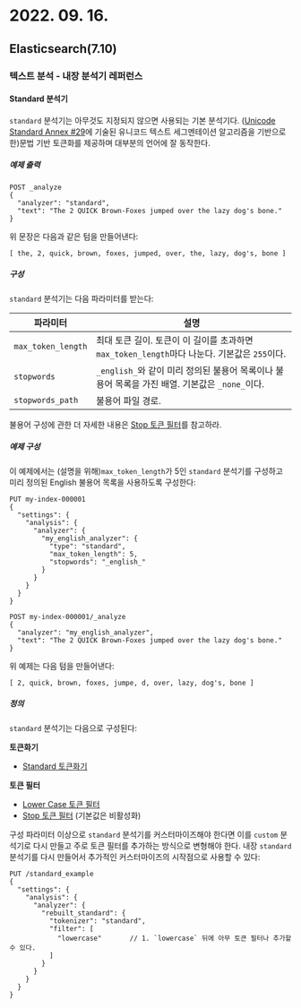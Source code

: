 # 2022. 09. 16.

## Elasticsearch(7.10)

### 텍스트 분석 - 내장 분석기 레퍼런스

#### Standard 분석기

`standard` 분석기는 아무것도 지정되지 않으면 사용되는 기본 분석기다. ([Unicode Standard Annex #29][unicode-reports-29]에 기술된 유니코드 텍스트 세그멘테이션 알고리즘을 기반으로 한)문법 기반 토큰화를 제공하며 대부분의 언어에 잘 동작한다.

##### 예제 출력

```http
POST _analyze
{
  "analyzer": "standard",
  "text": "The 2 QUICK Brown-Foxes jumped over the lazy dog's bone."
}
```

위 문장은 다음과 같은 텀을 만들어낸다:

```
[ the, 2, quick, brown, foxes, jumped, over, the, lazy, dog's, bone ]
```

##### 구성

`standard` 분석기는 다음 파라미터를 받는다:

| 파라미터           | 설명                                                         |
| ------------------ | ------------------------------------------------------------ |
| `max_token_length` | 최대 토큰 길이. 토큰이 이 길이를 초과하면 `max_token_length`마다 나눈다. 기본값은 `255`이다. |
| `stopwords`        | `_english_`와 같이 미리 정의된 불용어 목록이나 불용어 목록을 가진 배열. 기본값은 `_none_`이다. |
| `stopwords_path`   | 불용어 파일 경로.                                            |

불용어 구성에 관한 더 자세한 내용은 [Stop 토큰 필터][stop-token-filter]를 참고하라.

##### 예제 구성

이 예제에서는 (설명을 위해)`max_token_length`가 5인 `standard` 분석기를 구성하고 미리 정의된 English 불용어 목록을 사용하도록 구성한다:

```http
PUT my-index-000001
{
  "settings": {
    "analysis": {
      "analyzer": {
        "my_english_analyzer": {
          "type": "standard",
          "max_token_length": 5,
          "stopwords": "_english_"
        }
      }
    }
  }
}

POST my-index-000001/_analyze
{
  "analyzer": "my_english_analyzer",
  "text": "The 2 QUICK Brown-Foxes jumped over the lazy dog's bone."
}
```

위 예제는 다음 텀을 만들어낸다:

```
[ 2, quick, brown, foxes, jumpe, d, over, lazy, dog's, bone ]
```

##### 정의

`standard` 분석기는 다음으로 구성된다:

**토큰화기**

- [Standard 토큰화기](https://www.elastic.co/guide/en/elasticsearch/reference/7.10/analysis-standard-tokenizer.html)

**토큰 필터**

- [Lower Case 토큰 필터](https://www.elastic.co/guide/en/elasticsearch/reference/7.10/analysis-lowercase-tokenfilter.html)
- [Stop 토큰 필터](https://www.elastic.co/guide/en/elasticsearch/reference/7.10/analysis-stop-tokenfilter.html) (기본값은 비활성화)

구성 파라미터 이상으로 `standard` 분석기를 커스터마이즈해야 한다면 이를 `custom` 분석기로 다시 만들고 주로 토큰 필터를 추가하는 방식으로 변형해야 한다. 내장 `standard` 분석기를 다시 만들어서 추가적인 커스터마이즈의 시작점으로 사용할 수 있다:

```http
PUT /standard_example
{
  "settings": {
    "analysis": {
      "analyzer": {
        "rebuilt_standard": {
          "tokenizer": "standard",
          "filter": [
            "lowercase"       // 1. `lowercase` 뒤에 아무 토큰 필터나 추가할 수 있다.
          ]
        }
      }
    }
  }
}
```



[unicode-reports-29]: https://unicode.org/reports/tr29/
[stop-token-filter]: https://www.elastic.co/guide/en/elasticsearch/reference/7.10/analysis-stop-tokenfilter.html